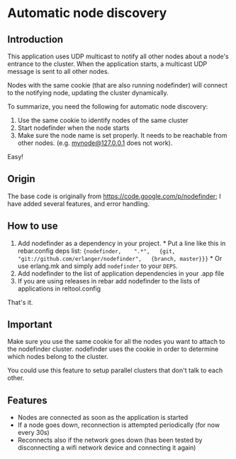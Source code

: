# Automatic node discovery #

## Introduction ##
   This application uses UDP multicast to notify all other nodes about a node's entrance to the
   cluster.  When the application starts, a multicast UDP message is sent to all other nodes.

   Nodes with the same cookie (that are also running nodefinder) will connect to the notifying node,
   updating the cluster dynamically.

   To summarize, you need the following for automatic node discovery:

   1. Use the same cookie to identify nodes of the same cluster
   2. Start nodefinder when the node starts
   3. Make sure the node name is set properly. It needs to be reachable
      from other nodes. (e.g. mynode@127.0.0.1 does not work).

Easy!

## Origin ##
The base code is originally from  https://code.google.com/p/nodefinder; I have
added several features, and error handling.

## How to use ##

1. Add nodefinder as a dependency in your project.
       * Put a line like this in rebar.config deps list:
         ```
         {nodefinder,    ".*",   {git, "git://github.com/erlanger/nodefinder",   {branch, master}}}
         ```
       * Or use erlang.mk and simply add `nodefinder` to your `DEPS`.
2. Add nodefinder to the list of application dependencies in your .app file
3. If you are using releases in rebar add nodefinder to the lists of applications in reltool.config

That's it.

## Important ##
Make sure you use the same cookie for all the nodes you want to attach to the nodefinder cluster.
nodefinder uses the cookie in order to determine which nodes belong to the cluster.

You could use this feature to setup parallel clusters that don't talk to each other.

## Features ##
* Nodes are connected as soon as the application is started
* If a node goes down, reconnection is attempted periodically
  (for now every 30s)
* Reconnects also if the network goes down (has been tested by
  disconnecting a wifi network device and connecting it again)
